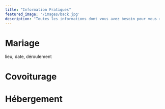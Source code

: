 ```yaml
---
title: "Information Pratiques"
featured_image: '/images/back.jpg'
description: "Toutes les informations dont vous avez besoin pour vous rendre au mariage"
---
```


# Mariage

lieu, date, déroulement

# Covoiturage

# Hébergement

